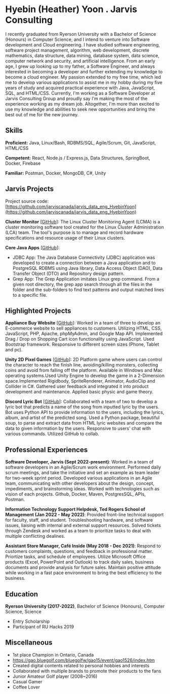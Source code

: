 # Hyebin (Heather) Yoon . Jarvis Consulting

I recently graduated from Ryerson University with a Bachelor of Science (Honours) in  Computer Science, and I intend to venture into Software development and Cloud engineering. I have studied software engineering, software project management, algorithm, web development, discrete mathematics, data structure, data mining, database system, data science, computer network and security, and artificial intelligence. From an early age, I grew up looking up to my father, a Software Engineer, and always interested in becoming a developer and further extending my knowledge to become a cloud engineer. My passion extended to my free time, which led me to develop various applications to assist me in my hobby during my five years of study and acquired practical experience with Java, JavaScript, SQL, and HTML/CSS. Currently, I'm working as a Software Developer at Jarvis Consulting Group and proudly say I'm making the most of the experience working as my dream job. Altogether, I'm more than excited to use my knowledge and abilities to seek new opportunities and bring the best out of me for the new journey.

## Skills

**Proficient:** Java, Linux/Bash, RDBMS/SQL, Agile/Scrum, Git, JavaScript, HTML/CSS

**Competent:** React, Node.js / Express.js, Data Structures, SpringBoot, Docker, Firebase

**Familiar:** Postman, Docker, MongoDB, C#, Unity

## Jarvis Projects

Project source code: [https://github.com/jarviscanada/jarvis_data_eng_HyebinYoon](https://github.com/jarviscanada/jarvis_data_eng_HyebinYoon)


**Cluster Monitor** [[GitHub](https://github.com/jarviscanada/jarvis_data_eng_HyebinYoon/tree/masterhttps://github.com/jarviscanada/jarvis_data_eng_HyebinYoon/tree/main/linux_sql)]: The Linux Cluster Monitoring Agent (LCMA) is a cluster monitoring software tool created for the Linux Cluster Administration (LCA) team. The tool's purpose is to manage and record hardware specifications and resource usage of their Linux clusters.

**Core Java Apps** [[GitHub](https://github.com/jarviscanada/jarvis_data_eng_HyebinYoon/tree/masterhttps://github.com/jarviscanada/jarvis_data_eng_HyebinYoon/tree/develop/core_java)]:
      
  - JDBC App: The Java Database Connectivity (JDBC) application was developed to create a connection between a Java application and to PostgreSQL RDBMS using Java library, Data Access Object (DAO), Data Transfer Object (DTO) and Repository design pattern.
  - Grep App: The Grep Application imitates Linux grep command. From a given root directory, the grep app search through all the files in the folder and the sub-folders to find text patterns and output matched lines to a specific file.


## Highlighted Projects
**Appliance Buy Website** [[GitHub](https://github.com/binyoon99/CPS630Pro)]: Worked in a team of three to develop an E-commerce website to sell appliances to customers. Utilizing HTML, CSS, JavaScript, PHP, Apache, phpMyAdmin, and Google Map API. Implemented Drag / Drop on Shopping Cart icon functionality using JavaScript. Used Bootstrap framework. Responsive to different screen sizes (Phone, Tablet and pc).

**Unity 2D Pixel Games** [[GitHub](https://github.com/binyoon99/Binrio-Platform-Game)]: 2D Platform game where users can control the character to reach the finish line, avoiding/killing monsters, collecting coins and avoid from falling off the platform. Available in Windows and Mac operating systems.Used Unity Engine to develop the game in a 2-Dimension space.Implemented Rigidbody, SpriteRenderer, Animator, AudioClip and Collider in C#. Gathered user feedback and integrated it into product development and maintenance. Applied basic physic and game theory. 

**Discord Lyric Bot** [[GitHub](https://github.com/binyoon99/bintonBot)]: Collaborated with a team of two to develop a lyric bot that predicts a name of the song from inputted lyric by the users. Bot uses Python API to provide information to the users, including the lyrics, album, and artist of the predicted song. Used a Python package, beautiful soup, to parse and extract data from HTML lyric websites and compare the data to given information by the users. Responsive to users' chat with various commands. Utilized GitHub to collab.


## Professional Experiences

**Software Developer, Jarvis (Sept 2022-present)**: Worked in a team of software developers in an Agile/Scrum work environment. Performed daily scrum meetings, and take the initiative and set an example as team leader for two-week sprint period. Developed various applications in an Agile team, communicating with other developers about the design, concept, impediments, and brainstorming ideas.  Worked with technologies such as vision of each projects.  Github, Docker, Maven, PostgresSQL, APIs, Postman.

**Information Technology Support Helpdesk, Ted Rogers School of Management  (Jan 2022 - May 2022)**: Provided front-line technical support for faculty, staff, and student. Troubleshooting hardware, and software issues, liaising with internal and external support resources. Solved tickets through Zendesk and worked as a team to prioritize tasks to deal with multiple conflicting dealines.  

**Assistant Store Manager, Café Inside (May 2018 - Dec 2021)**: Respond to customers complaints, questions, and feedback in professional matter. Priortize tasks, and schedule of employees. Utilize Microsoft Office products (Excel, PowerPoint and Outlook) to track daily sales, business documents and provide analysis for future sales. Maintain positive attitude while working in a fast pace environment to bring the best efficiency to the business.


## Education
**Ryerson University (2017-2022)**, Bachelor of Science (Honours), Computer Science, Science
- Entry Scholarship
- Participant of RU Hacks 2019


## Miscellaneous
- 1st place Champion in Ontario, Canada
- https://gao.bluegolf.com/bluegolfw/gao15/event/gao1526/index.htm
-  Created digital contents related to personal hobbies and interests
-  Collaborated with multiple brands to promote their products to the fans
- Junior Amateur Golf player (2008~2016)
- Casual Gamer
- Coffee Lover